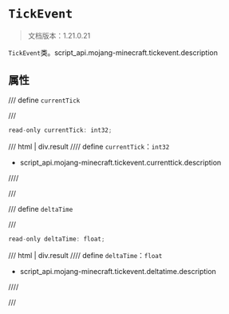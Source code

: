 # `TickEvent`

> 文档版本：1.21.0.21

`TickEvent`类。script_api.mojang-minecraft.tickevent.description

## 属性

/// define
`currentTick`


///

```js
read-only currentTick: int32;
```

/// html | div.result
//// define
`currentTick`：`int32`

- script_api.mojang-minecraft.tickevent.currenttick.description


////

///


/// define
`deltaTime`


///

```js
read-only deltaTime: float;
```

/// html | div.result
//// define
`deltaTime`：`float`

- script_api.mojang-minecraft.tickevent.deltatime.description


////

///

